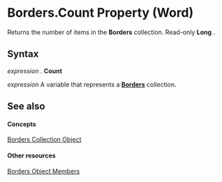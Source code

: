 
# Borders.Count Property (Word)

Returns the number of items in the  **Borders** collection. Read-only **Long** .


## Syntax

 _expression_ . **Count**

 _expression_ A variable that represents a **[Borders](6dd1d4cc-2dcf-22c7-a299-4721a5543ba3.md)** collection.


## See also


#### Concepts


[Borders Collection Object](6dd1d4cc-2dcf-22c7-a299-4721a5543ba3.md)
#### Other resources


[Borders Object Members](7c391c32-ebf4-9ca7-a740-0205852f1bab.md)
